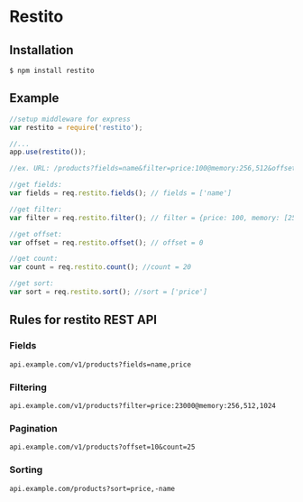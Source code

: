 # Restito

## Installation

    $ npm install restito

## Example

```javascript
//setup middleware for express
var restito = require('restito');

//...
app.use(restito());

//ex. URL: /products?fields=name&filter=price:100@memory:256,512&offset=0&count=20&sort=price

//get fields:
var fields = req.restito.fields(); // fields = ['name']

//get filter:
var filter = req.restito.filter(); // filter = {price: 100, memory: [256, 512]}

//get offset:
var offset = req.restito.offset(); // offset = 0

//get count:
var count = req.restito.count(); //count = 20

//get sort:
var sort = req.restito.sort(); //sort = ['price']

```


## Rules for restito REST API 

### Fields

	api.example.com/v1/products?fields=name,price

### Filtering

	api.example.com/v1/products?filter=price:23000@memory:256,512,1024

### Pagination

	api.example.com/v1/products?offset=10&count=25

### Sorting

	api.example.com/products?sort=price,-name